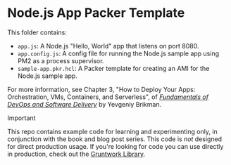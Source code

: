 # Node.js App Packer Template

This folder contains:

* `app.js`: A Node.js "Hello, World" app that listens on port 8080.
* `app.config.js`: A config file for running the Node.js sample app using PM2 as a process supervisor.
* `sample-app.pkr.hcl`: A Packer template for creating an AMI for the Node.js sample app.

For more information, see Chapter 3, "How to Deploy Your Apps: Orchestration, VMs, Containers, and Serverless", of
[_Fundamentals of DevOps and Software Delivery_](https://www.fundamentals-of-devops.com) by Yevgeniy Brikman.

> [!IMPORTANT]  
> This repo contains example code for learning and experimenting only, in conjunction with the book and blog post
> series. This code is _not_ designed for direct production usage. If you're looking for code you can use directly in
> production, check out the [Gruntwork Library](https://www.gruntwork.io/products/library).
